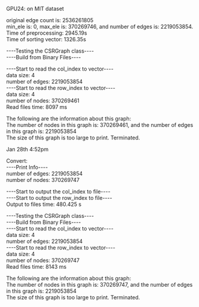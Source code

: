 GPU24: on MIT dataset

original edge count is: 2536261805\
min\_ele is: 0, max\_ele is: 370269746, and number of edges is: 2219053854.\
Time of preprocessing:   2945.19s\
Time of sorting vector:   1326.35s


----Testing the CSRGraph class----\
----Build from Binary Files----

----Start to read the col\_index to vector----\
data size: 4\
number of edges: 2219053854\
----Start to read the row\_index to vector----\
data size: 4\
number of nodes: 370269461\
Read files time: 8097 ms

The following are the information about this graph:\
The number of nodes in this graph is: 370269461, and the number of edges in this graph is: 2219053854\
The size of this graph is too large to print. Terminated.

Jan 28th 4:52pm

Convert:\
----Print Info----\
number of edges: 2219053854\
number of nodes: 370269747

----Start to output the col\_index to file----\
----Start to output the row\_index to file----\
Output to files time: 480.425 s


----Testing the CSRGraph class----\
----Build from Binary Files----\
----Start to read the col_index to vector----\
data size: 4\
number of edges: 2219053854\
----Start to read the row_index to vector----\
data size: 4\
number of nodes: 370269747\
Read files time: 8143 ms

The following are the information about this graph:\
The number of nodes in this graph is: 370269747, and the number of edges in this graph is: 2219053854\
The size of this graph is too large to print. Terminated.

